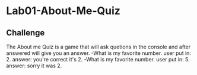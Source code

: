# Lab01-About-Me-Quiz

## Challenge
The About me Quiz is a game that will ask quetions in the console and after answered will give you an answer.
 -What is my favorite number. user put in: 2. answer: you're correct it's 2.
 -What is my favorite number. user put in: 5. answer: sorry it was 2.

## 